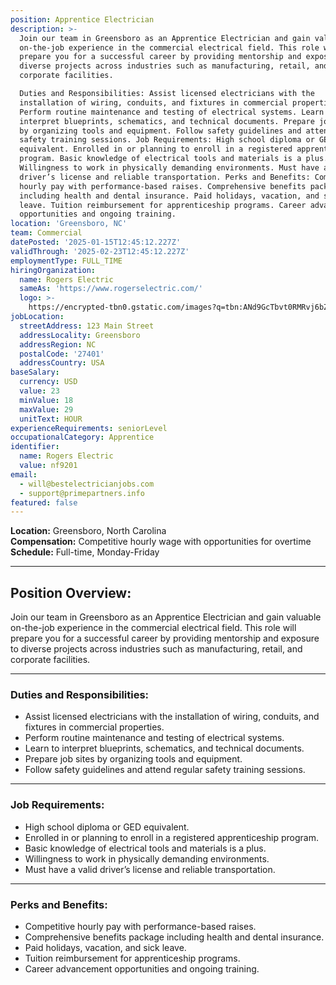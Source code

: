 ```yaml
---
position: Apprentice Electrician
description: >-
  Join our team in Greensboro as an Apprentice Electrician and gain valuable
  on-the-job experience in the commercial electrical field. This role will
  prepare you for a successful career by providing mentorship and exposure to
  diverse projects across industries such as manufacturing, retail, and
  corporate facilities.

  Duties and Responsibilities: Assist licensed electricians with the
  installation of wiring, conduits, and fixtures in commercial properties.
  Perform routine maintenance and testing of electrical systems. Learn to
  interpret blueprints, schematics, and technical documents. Prepare job sites
  by organizing tools and equipment. Follow safety guidelines and attend regular
  safety training sessions. Job Requirements: High school diploma or GED
  equivalent. Enrolled in or planning to enroll in a registered apprenticeship
  program. Basic knowledge of electrical tools and materials is a plus.
  Willingness to work in physically demanding environments. Must have a valid
  driver’s license and reliable transportation. Perks and Benefits: Competitive
  hourly pay with performance-based raises. Comprehensive benefits package
  including health and dental insurance. Paid holidays, vacation, and sick
  leave. Tuition reimbursement for apprenticeship programs. Career advancement
  opportunities and ongoing training.
location: 'Greensboro, NC'
team: Commercial
datePosted: '2025-01-15T12:45:12.227Z'
validThrough: '2025-02-23T12:45:12.227Z'
employmentType: FULL_TIME
hiringOrganization:
  name: Rogers Electric
  sameAs: 'https://www.rogerselectric.com/'
  logo: >-
    https://encrypted-tbn0.gstatic.com/images?q=tbn:ANd9GcTbvt0RMRvj6bZdL81Q6HJeRVl_qflQIGgp9w&s
jobLocation:
  streetAddress: 123 Main Street
  addressLocality: Greensboro
  addressRegion: NC
  postalCode: '27401'
  addressCountry: USA
baseSalary:
  currency: USD
  value: 23
  minValue: 18
  maxValue: 29
  unitText: HOUR
experienceRequirements: seniorLevel
occupationalCategory: Apprentice
identifier:
  name: Rogers Electric
  value: nf9201
email:
  - will@bestelectricianjobs.com
  - support@primepartners.info
featured: false
---
```


**Location:** Greensboro, North Carolina  
**Compensation:** Competitive hourly wage with opportunities for overtime  
**Schedule:** Full-time, Monday-Friday  

---

## Position Overview:  
Join our team in Greensboro as an Apprentice Electrician and gain valuable on-the-job experience in the commercial electrical field. This role will prepare you for a successful career by providing mentorship and exposure to diverse projects across industries such as manufacturing, retail, and corporate facilities.  

---

### Duties and Responsibilities:
- Assist licensed electricians with the installation of wiring, conduits, and fixtures in commercial properties.  
- Perform routine maintenance and testing of electrical systems.  
- Learn to interpret blueprints, schematics, and technical documents.  
- Prepare job sites by organizing tools and equipment.  
- Follow safety guidelines and attend regular safety training sessions.  

---

### Job Requirements:
- High school diploma or GED equivalent.  
- Enrolled in or planning to enroll in a registered apprenticeship program.  
- Basic knowledge of electrical tools and materials is a plus.  
- Willingness to work in physically demanding environments.  
- Must have a valid driver’s license and reliable transportation.  

---

### Perks and Benefits:
- Competitive hourly pay with performance-based raises.  
- Comprehensive benefits package including health and dental insurance.  
- Paid holidays, vacation, and sick leave.  
- Tuition reimbursement for apprenticeship programs.  
- Career advancement opportunities and ongoing training.  







